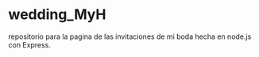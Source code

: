 # wedding_MyH
repositorio para la pagina de las invitaciones de mi boda hecha en node.js con Express.
